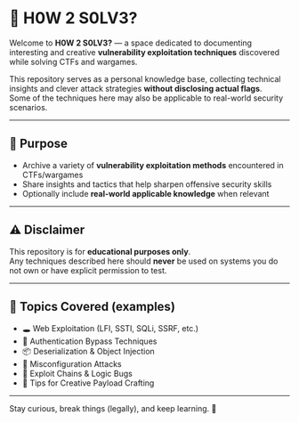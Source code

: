 # 🧠 H0W 2 S0LV3?

Welcome to **H0W 2 S0LV3?** — a space dedicated to documenting interesting and creative **vulnerability exploitation techniques** discovered while solving CTFs and wargames.

This repository serves as a personal knowledge base, collecting technical insights and clever attack strategies **without disclosing actual flags**.  
Some of the techniques here may also be applicable to real-world security scenarios.

---

## 🎯 Purpose

- Archive a variety of **vulnerability exploitation methods** encountered in CTFs/wargames  
- Share insights and tactics that help sharpen offensive security skills  
- Optionally include **real-world applicable knowledge** when relevant

---

## ⚠️ Disclaimer

This repository is for **educational purposes only**.  
Any techniques described here should **never** be used on systems you do not own or have explicit permission to test.

---

## 🧩 Topics Covered (examples)

- 🕳️ Web Exploitation (LFI, SSTI, SQLi, SSRF, etc.)  
- 🔐 Authentication Bypass Techniques  
- 📦 Deserialization & Object Injection  
- 🔧 Misconfiguration Attacks  
- 🧨 Exploit Chains & Logic Bugs  
- 🧠 Tips for Creative Payload Crafting

---

Stay curious, break things (legally), and keep learning. 🚀
